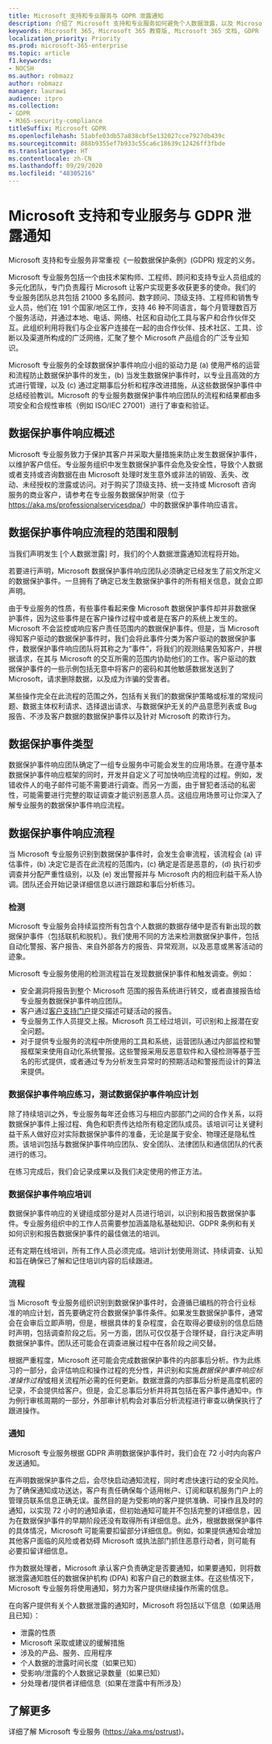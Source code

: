 ```yaml
---
title: Microsoft 支持和专业服务与 GDPR 泄露通知
description: 介绍了 Microsoft 支持和专业服务如何避免个人数据泄露，以及 Microsoft 如何在出现数据泄露时响应和通知用户。
keywords: Microsoft 365, Microsoft 365 教育版, Microsoft 365 文档, GDPR
localization_priority: Priority
ms.prod: microsoft-365-enterprise
ms.topic: article
f1.keywords:
- NOCSH
ms.author: robmazz
author: robmazz
manager: laurawi
audience: itpro
ms.collection:
- GDPR
- M365-security-compliance
titleSuffix: Microsoft GDPR
ms.openlocfilehash: 51abfe03db57a838cbf5e132027cce7927db439c
ms.sourcegitcommit: 888b9355ef7b933c55ca6c18639c12426ff3fbde
ms.translationtype: HT
ms.contentlocale: zh-CN
ms.lasthandoff: 09/29/2020
ms.locfileid: "48305216"
---
```

# <a name="microsoft-support-and-professional-services-and-breach-notification-under-the-gdpr"></a>Microsoft 支持和专业服务与 GDPR 泄露通知

Microsoft 支持和专业服务非常重视《一般数据保护条例》(GDPR) 规定的义务。

Microsoft 专业服务包括一个由技术架构师、工程师、顾问和支持专业人员组成的多元化团队，专门负责履行 Microsoft 让客户实现更多收获更多的使命。我们的专业服务团队总共包括 21000 多名顾问、数字顾问、顶级支持、工程师和销售专业人员，他们在 191 个国家/地区工作，支持 46 种不同语言，每个月管理数百万个服务活动，并通过本地、电话、网络、社区和自动化工具与客户和合作伙伴交互。此组织利用将我们与企业客户连接在一起的由合作伙伴、技术社区、工具、诊断以及渠道所构成的广泛网络，汇聚了整个 Microsoft 产品组合的广泛专业知识。

Microsoft 专业服务的全球数据保护事件响应小组的驱动力是 (a) 使用严格的运营和流程防止数据保护事件的发生，(b) 当发生数据保护事件时，以专业且高效的方式进行管理，以及 (c) 通过定期事后分析和程序改进措施，从这些数据保护事件中总结经验教训。Microsoft 的专业服务数据保护事件响应团队的流程和结果都由多项安全和合规性审核（例如 ISO/IEC 27001）进行了审查和验证。

## <a name="data-protection-incident-response-overview"></a>数据保护事件响应概述 

Microsoft 专业服务致力于保护其客户并采取大量措施来防止发生数据保护事件，以维护客户信任。专业服务组织中发生数据保护事件会危及安全性，导致个人数据或者支持或咨询数据在由 Microsoft 处理时发生意外或非法的销毁、丢失、改动、未经授权的泄露或访问。对于购买了顶级支持、统一支持或 Microsoft 咨询服务的商业客户，请参考在专业服务数据保护附录（位于 <https://aka.ms/professionalservicesdpa/>）中的数据保护事件响应语言。

## <a name="scope--limits-of-data-protection-incident-response-process"></a>数据保护事件响应流程的范围和限制

当我们声明发生 [个人数据泄露] 时，我们的个人数据泄露通知流程将开始。

若要进行声明，Microsoft 数据保护事件响应团队必须确定已经发生了前文所定义的数据保护事件。一旦拥有了确定已发生数据保护事件的所有相关信息，就会立即声明。

由于专业服务的性质，有些事件看起来像 Microsoft 数据保护事件却并非数据保护事件，因为这些事件是在客户操作过程中或者是在客户的系统上发生的。Microsoft 不会监控或响应客户责任范围内的数据保护事件。但是，当 Microsoft 得知客户驱动的数据保护事件时，我们会将此事件分类为客户驱动的数据保护事件，数据保护事件响应团队将其称之为“事件”，将我们的观测结果告知客户，并根据请求，在其与 Microsoft 的交互所需的范围内协助他们的工作。客户驱动的数据保护事件的一些示例包括无意中将客户的密码和其他敏感数据发送到了 Microsoft，请求删除数据，以及成为诈骗的受害者。

某些操作完全在此流程的范围之外，包括有关我们的数据保护策略或标准的常规问题、数据主体权利请求、选择退出请求、与数据保护无关的产品意愿列表或 Bug 报告、不涉及客户数据的数据保护事件以及针对 Microsoft 的欺诈行为。

## <a name="types-of-data-protection-incidents"></a>数据保护事件类型

数据保护事件响应团队确定了一组专业服务中可能会发生的应用场景。在遵守基本数据保护事件响应框架的同时，开发并自定义了可加快响应流程的过程。例如，发错收件人的电子邮件可能不需要进行调查。而另一方面，由于冒犯者活动的私密性，可能需要进行完整的取证调查才能识别恶意人员。这组应用场景可让你深入了解专业服务的数据保护事件响应流程。

## <a name="data-protection-incident-response-process"></a>数据保护事件响应流程

当 Microsoft 专业服务识别到数据保护事件时，会发生会审流程，该流程会 (a) 评估事件，(b) 决定它是否在此流程的范围内，(c) 确定是否是恶意的，(d) 执行初步调查并分配严重性级别，以及 (e) 发出警报并与 Microsoft 内的相应利益干系人协调。团队还会开始记录详细信息以进行跟踪和事后分析练习。

### <a name="detection"></a>检测

Microsoft 专业服务会持续监控所有包含个人数据的数据存储中是否有新出现的数据保护事件（包括联机和脱机）。我们使用不同的方法来检测数据保护事件，包括自动化警报、客户报告、来自外部各方的报告、异常观测，以及恶意或黑客活动的迹象。

Microsoft 专业服务使用的检测流程旨在发现数据保护事件和触发调查。例如：

- 安全漏洞将报告到整个 Microsoft 范围的报告系统进行转交，或者直接报告给专业服务数据保护事件响应团队。
- 客户通过[客户支持门户](https://support.microsoft.com)提交描述可疑活动的报告。
- 专业服务工作人员提交上报。Microsoft 员工经过培训，可识别和上报潜在安全问题。
- 对于提供专业服务的流程中所使用的工具和系统，运营团队通过内部监控和警报框架来使用自动化系统警报。这些警报采用反恶意软件和入侵检测等基于签名的形式提供，或者通过专为分析发生异常时的预期活动和警报而设计的算法来提供。

### <a name="data-protection-incident-response-drills-testing-of-data-protection-incident-response-plan"></a>数据保护事件响应练习，测试数据保护事件响应计划

除了持续培训之外，专业服务每年还会练习与相应内部部门之间的合作关系，以将数据保护事件上报过程、角色和职责传达给所有稳定团队成员。该培训可让关键利益干系人做好应对实际数据保护事件的准备，无论是属于安全、物理还是隐私性质。该培训包括与数据保护事件响应团队、安全团队、法律团队和通信团队的代表进行的练习。

在练习完成后，我们会记录成果以及我们决定使用的修正方法。

### <a name="data-protection-incident-response-training"></a>数据保护事件响应培训

数据保护事件响应的关键组成部分是对人员进行培训，以识别和报告数据保护事件。专业服务组织中的工作人员需要参加涵盖隐私基础知识、GDPR 条例和有关如何识别和报告数据保护事件的最佳做法的培训。

还有定期在线培训，所有工作人员必须完成。培训计划使用测试、持续调查、认知和旨在确保已了解和记住培训内容的后续跟进。

### <a name="process"></a>流程

当 Microsoft 专业服务组织识别到数据保护事件时，会遵循已编档的符合行业标准的响应计划，首先要确定符合数据保护事件条件。如果发生数据保护事件，通常会在会审后立即声明，但是，根据具体的复杂程度，会在取得必要级别的信息后随时声明，包括调查阶段之后。另一方面，团队可仅仅基于合理怀疑，自行决定声明数据保护事件。团队还可能会在调查进展过程中在各阶段之间交替。

根据严重程度，Microsoft 还可能会完成数据保护事件的内部事后分析。作为此练习的一部分，会评估响应和操作过程的充分性，并识别和实施*数据保护事件响应标准操作过程*或相关流程所必需的任何更新。数据泄露的内部事后分析是高度机密的记录，不会提供给客户。但是，会汇总事后分析并将其包括在客户事件通知中。作为例行审核周期的一部分，外部审计机构会对事后分析流程进行审查以确保执行了跟进操作。

### <a name="notification"></a>通知

Microsoft 专业服务根据 GDPR 声明数据保护事件时，我们会在 72 小时内向客户发送通知。 

在声明数据保护事件之后，会尽快启动通知流程，同时考虑快速行动的安全风险。为了确保通知成功送达，客户有责任确保每个适用帐户、订阅和联机服务门户上的管理员联系信息正确无误。虽然目的是为受影响的客户提供准确、可操作且及时的通知，以实现 72 小时的通知承诺，但初始通知可能并不包括完整的详细信息，因为在数据保护事件的早期阶段还没有取得所有详细信息。此外，根据数据保护事件的具体情况，Microsoft 可能需要扣留部分详细信息。例如，如果提供通知会增加其他客户面临的风险或者妨碍 Microsoft 或执法部门抓住恶意行动者，则可能有必要扣留详细信息。

作为数据处理者，Microsoft 承认客户负责确定是否要通知，如果要通知，则将数据泄露通知胜任的数据保护机构 (DPA) 和客户自己的数据主体。在这些情况下，Microsoft 专业服务将使用通知，努力为客户提供继续操作所需的信息。

在向客户提供有关个人数据泄露的通知时，Microsoft 将包括以下信息（如果适用且已知）：

- 泄露的性质
- Microsoft 采取或建议的缓解措施
- 涉及的产品、服务、应用程序
- 个人数据的泄露时间长度（如果已知）
- 受影响/泄露的个人数据记录数量（如果已知）
- 分处理者/提供者详细信息（如果在泄露中有所涉及）

## <a name="learn-more"></a>了解更多

详细了解 Microsoft 专业服务 (<https://aka.ms/pstrust>)。

